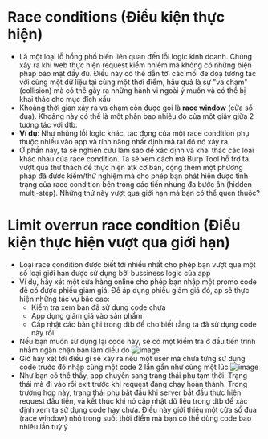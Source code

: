 # Race conditions (Điều kiện thực hiện)
- Là một loại lỗ hổng phổ biến liên quan đến lỗi logic kinh doanh. Chúng xảy ra khi web thực hiện request kiểm nhiểm mà không có những biện pháp bảo mật đầy đủ. Điều này có thể dẫn tới các mối đe doạ tương tác với cùng một dữ liệu tại cùng một thời điểm, hậu quả là sự "va chạm" (collision) mà có thể gây ra những hành vi ngoài ý muốn và có thể bị khai thác cho mục đích xấu
- Khoảng thời gian xảy ra va chạm còn được gọi là **race window** (cửa sổ đua). Khoảng này có thể là một phần bao nhiêu đó của một giây giữa 2 tương tác với dtb.
- **Ví dụ**: Như nhũng lỗi logic khác, tác đọng của một race condition phụ thuộc nhiều vào app và tính năng nhất định mà tại đó nó xảy ra
- Ở phần này, ta sẽ nghiên cứu làm sao để xác định và khai thác các loại khác nhau của race condition. Ta sẽ xem cách mà Burp Tool hỗ trợ ta vượt qua thử thách để thực hiện atk cơ bản, cộng thêm một phương pháp đã được kiểm/thử nghiệm mà cho phép bạn phát hiện được tình trạng của race condition bên trong các tiến nhưng đa bước ẩn (hidden multi-step). Những thứ này vượt qua giới hạn mà bạn có thể quen thuộc?

# Limit overrun race condition (Điều kiện thực hiện vượt qua giới hạn)
- Loại race condition được biết tới nhiều nhất cho phép bạn vượt qua một số loại giới hạn được sử dụng bởi bussiness logic của app
- Ví dụ, hãy xét một cửa hàng online cho phép bạn nhập một promo code để có được phiếu giảm giá. Để áp dụng phiếu giảm giá đó, ap sẽ thực hiện những tác vụ bậc cao:
  - Kiểm tra xem bạn đã sử dụng code chưa
  - App dụng giảm giá vào sản phẩm
  - Cấp nhật các bản ghi trong dtb để cho biết rằng ta đã sử dụng code này rồi
- Nếu bạn muốn sử dụng lại code này, sẽ có một kiểm tra ở đầu tiến trình nhằm ngăn chặn bạn làm diều đó ![image](https://github.com/Myozz/Web_Applications/assets/94811005/afb28664-7fe8-41d9-8218-e3ad364c110c)
- Giờ hãy xét tới điều gì sẽ xảy ra nếu một user mà chưa từng sử dụng code trước đó nhập cùng một code 2 lần gần như cùng một lúc ![image](https://github.com/Myozz/Web_Applications/assets/94811005/b49195b5-0654-4a55-b4e8-b75cd98becd5)
- Như bạn có thể thấy, app chuyển sang trạng thái phụ tạm thời. Trạng thái mà đi vào rồi exit trước khi request đang chạy hoàn thành. Trong trường hợp này, trạng thái phụ bắt đầu khi server bắt đầu thực hiện request đầu tiền, và kết thúc khi nó cập nhật dữ liệu trong dtb để xác định xem ta sử dụng code hay chưa. Điều này giới thiệu một cửa sổ đua (race window) nhỏ trong suốt thời điểm mà bạn có thể dùng code bao nhiêu lần tuỳ ý




